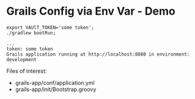 # Grails Config via Env Var - Demo

```
export VAUlT_TOKEN='some token';
./gradlew bootRun;

...
token: some token
Grails application running at http://localhost:8080 in environment: development
```

Files of interest:
- grails-app/conf/application.yml
- grails-app/init/Bootstrap.groovy
